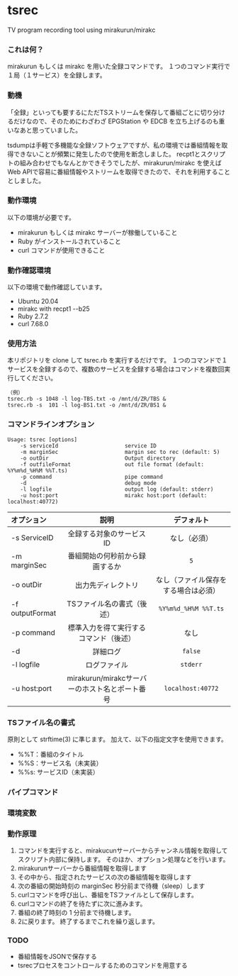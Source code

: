 # tsrec
TV program recording tool using mirakurun/mirakc

### これは何？
mirakurun もしくは mirakc を用いた全録コマンドです。
１つのコマンド実行で１局（１サービス）を全録します。

### 動機
「全録」といっても要するにただTSストリームを保存して番組ごとに切り分けるだけなので、そのためにわざわざ EPGStation や EDCB を立ち上げるのも重いなあと思っていました。

tsdumpは手軽で多機能な全録ソフトウェアですが、私の環境では番組情報を取得できないことが頻繁に発生したので使用を断念しました。
recpt1とスクリプトの組み合わせでもなんとかできそうでしたが、mirakurun/mirakc を使えば Web APIで容易に番組情報やストリームを取得できたので、それを利用することとしました。

### 動作環境
以下の環境が必要です。
- mirakurun もしくは mirakc サーバーが稼働していること
- Ruby がインストールされていること
- curl コマンドが使用できること

### 動作確認環境
以下の環境で動作確認しています。
- Ubuntu 20.04
- mirakc with recpt1 --b25
- Ruby 2.7.2
- curl 7.68.0

### 使用方法
本リポジトリを clone して tsrec.rb を実行するだけです。
１つのコマンドで１サービスを全録するので、複数のサービスを全録する場合はコマンドを複数回実行してください。

```
（例）
tsrec.rb -s 1048 -l log-TBS.txt -o /mnt/d/ZR/TBS &
tsrec.rb -s  101 -l log-BS1.txt -o /mnt/d/ZR/BS1 &
```

### コマンドラインオプション
```
Usage: tsrec [options]
    -s serviceId                     service ID
    -m marginSec                     margin sec to rec (default: 5)
    -o outDir                        Output directory
    -f outfileFormat                 out file format (default: %Y%m%d_%H%M %%T.ts)
    -p command                       pipe command
    -d                               debug mode
    -l logfile                       output log (default: stderr)
    -u host:port                     mirakc host:port (default: localhost:40772)
```
| オプション  | 説明 | デフォルト |
|:--|:--:|:--:|
| -s ServiceID | 全録する対象のサービスID | なし（必須）|
| -m marginSec | 番組開始の何秒前から録画するか | `5` |
| -o outDir    | 出力先ディレクトリ | なし（ファイル保存をする場合は必須）|
| -f outputFormat | TSファイル名の書式（後述） | `%Y%m%d_%H%M %%T.ts` |
| -p command   | 標準入力を得て実行するコマンド（後述） | なし |
| -d           | 詳細ログ | `false` |
| -l logfile   | ログファイル | `stderr` |
| -u host:port | mirakurun/mirakcサーバーのホスト名とポート番号 | `localhost:40772` |

### TSファイル名の書式
原則として strftime(3) に準じます。
加えて、以下の指定文字を使用できます。
- %%T：番組のタイトル
- %%S：サービス名（未実装）
- %%s: サービスID（未実装）

### パイプコマンド

### 環境変数


### 動作原理
1. コマンドを実行すると、mirakucunサーバーからチャンネル情報を取得してスクリプト内部に保持します。
そのほか、オプション処理などを行います。
2. mirakurunサーバーから番組情報を取得します
3. その中から、指定されたサービスの次の番組情報を取得します
4. 次の番組の開始時刻の marginSec 秒分前まで待機（sleep）します
5. curlコマンドを呼び出し、番組をTSファイルとして保存します。
6. curlコマンドの終了を待たずに次に進みます。
7. 番組の終了時刻の 1 分前まで待機します。
8. 2に戻ります。
終了するまでこれを繰り返します。

### TODO
- 番組情報をJSONで保存する
- tsrecプロセスをコントロールするためのコマンドを用意する
